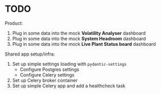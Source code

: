 TODO
=====

Product:

1. Plug in some data into the mock **Volatility Analyser** dashboard
2. Plug in some data into the mock **System Headroom** dashboard
3. Plug in some data into the mock **Live Plant Status board** dashboard

Shared app setup/infra:

1. Set up simple settings loading with `pydantic-settings`
    - Configure Postgres settings
    - Configure Celery settings
2. Set up Celery broker container
3. Set up simple Celery app and add a healthcheck task
